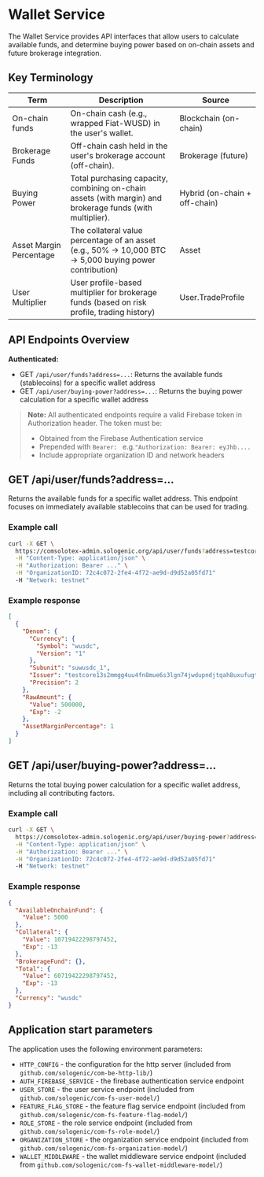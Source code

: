 # Wallet Service

The Wallet Service provides API interfaces that allow users to calculate available funds, and determine buying power based on on-chain assets and future brokerage integration.

## Key Terminology

| Term                    | Description                                                                                               | Source                        |
| ----------------------- | --------------------------------------------------------------------------------------------------------- | ----------------------------- |
| On-chain funds          | On-chain cash (e.g., wrapped Fiat-WUSD) in the user's wallet.                                             | Blockchain (on-chain)         |
| Brokerage Funds         | Off-chain cash held in the user's brokerage account (off-chain).                                          | Brokerage (future)            |
| Buying Power            | Total purchasing capacity, combining on-chain assets (with margin) and brokerage funds (with multiplier). | Hybrid (on-chain + off-chain) |
| Asset Margin Percentage | The collateral value percentage of an asset (e.g., 50% → 10,000 BTC → 5,000 buying power contribution)    | Asset                         |
| User Multiplier         | User profile-based multiplier for brokerage funds (based on risk profile, trading history)                | User.TradeProfile             |

## API Endpoints Overview

**Authenticated:**

- GET `/api/user/funds?address=...`: Returns the available funds (stablecoins) for a specific wallet address
- GET `/api/user/buying-power?address=...`: Returns the buying power calculation for a specific wallet address

> **Note:** All authenticated endpoints require a valid Firebase token in Authorization header. The token must be:
>
> - Obtained from the Firebase Authentication service
> - Prepended with `Bearer: ` e.g.`"Authorization: Bearer: eyJhb....`
> - Include appropriate organization ID and network headers

## GET /api/user/funds?address=...

Returns the available funds for a specific wallet address. This endpoint focuses on immediately available stablecoins that can be used for trading.

### Example call

```bash
curl -X GET \
  https://comsolotex-admin.sologenic.org/api/user/funds?address=testcore15ms2zan4z3y9d29rxsyan5v5vecc04ycts2c85 \
  -H "Content-Type: application/json" \
  -H "Authorization: Bearer ..." \
  -H "OrganizationID: 72c4c072-2fe4-4f72-ae9d-d9d52a05fd71"
  -H "Network: testnet"
```

### Example response

```json
[
  {
    "Denom": {
      "Currency": {
        "Symbol": "wusdc",
        "Version": "1"
      },
      "Subunit": "suwusdc_1",
      "Issuer": "testcore13s2mmgg4uu4fn8mue6s3lgn74jwdupndjtqah8uxufugtajkeq2qgznc28",
      "Precision": 2
    },
    "RawAmount": {
      "Value": 500000,
      "Exp": -2
    },
    "AssetMarginPercentage": 1
  }
]
```

## GET /api/user/buying-power?address=...

Returns the total buying power calculation for a specific wallet address, including all contributing factors.

### Example call

```bash
curl -X GET \
  https://comsolotex-admin.sologenic.org/api/user/buying-power?address=testcore15ms2zan4z3y9d29rxsyan5v5vecc04ycts2c85 \
  -H "Content-Type: application/json" \
  -H "Authorization: Bearer ..." \
  -H "OrganizationID: 72c4c072-2fe4-4f72-ae9d-d9d52a05fd71"
  -H "Network: testnet"
```

### Example response

```json
{
  "AvailableOnchainFund": {
    "Value": 5000
  },
  "Collateral": {
    "Value": 10719422298797452,
    "Exp": -13
  },
  "BrokerageFund": {},
  "Total": {
    "Value": 60719422298797452,
    "Exp": -13
  },
  "Currency": "wusdc"
}
```

## Application start parameters

The application uses the following environment parameters:

- `HTTP_CONFIG` - the configuration for the http server (included from `github.com/sologenic/com-be-http-lib/`)
- `AUTH_FIREBASE_SERVICE` - the firebase authentication service endpoint
- `USER_STORE` - the user service endpoint (included from `github.com/sologenic/com-fs-user-model/`)
- `FEATURE_FLAG_STORE` - the feature flag service endpoint (included from `github.com/sologenic/com-fs-feature-flag-model/`)
- `ROLE_STORE` - the role service endpoint (included from `github.com/sologenic/com-fs-role-model/`)
- `ORGANIZATION_STORE` - the organization service endpoint (included from `github.com/sologenic/com-fs-organization-model/`)
- `WALLET_MIDDLEWARE` - the wallet middleware service endpoint (included from `github.com/sologenic/com-fs-wallet-middleware-model/`)

